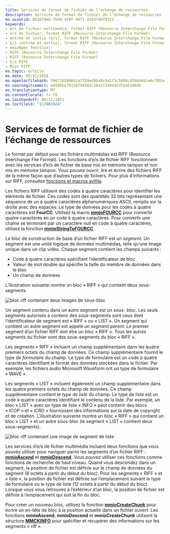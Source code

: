 ```yaml
---
title: Services de format de fichier de l’échange de ressources
description: Services de format de fichier de l’échange de ressources
ms.assetid: 8526794b-7b40-470f-94f7-935d7dbf9151
keywords:
- e/s de fichier multimédia, format RIFF (Resource Interchange File Format)
- e/s de fichier, format RIFF (Resource Interchange File Format)
- entrée et sortie (e/s), format RIFF (Resource Interchange File Format)
- E/s (entrée et sortie), format RIFF (Resource Interchange File Format)
- mmioOpen fonction)
- RIFF (Resource Interchange File Format)
- RIFF (Resource Interchange File Format)
- E/S RIFF
- Bloc RIFF
ms.topic: article
ms.date: 05/31/2018
ms.openlocfilehash: 5967165996b2a7fb9ed9b40c9a1f3c5608cd3bb4eb1e6cf05ae351f6ce6f2a7d
ms.sourcegitcommit: e858bbe701567d4583c50a11326e42d7ea51804b
ms.translationtype: MT
ms.contentlocale: fr-FR
ms.lasthandoff: 08/11/2021
ms.locfileid: "117801924"
---
```

# <a name="resource-interchange-file-format-services"></a>Services de format de fichier de l’échange de ressources

Le format par défaut pour les fichiers multimédias est RIFF (Resource Interchange File Format). Les fonctions d’e/s de fichier RIFF fonctionnent avec les services d’e/s de fichier de base mis en mémoire tampon et non mis en mémoire tampon. Vous pouvez ouvrir, lire et écrire des fichiers RIFF de la même façon que d’autres types de fichiers. Pour plus d’informations sur RIFF, consultez [fonctions et macros avifile](avifile-functions-and-macros.md).

Les fichiers RIFF utilisent des codes à quatre caractères pour identifier les éléments de fichier. Ces codes sont des quantités 32 bits représentant une séquence de un à quatre caractères alphanumériques ASCII, remplis sur la droite avec des espaces. Le type de données pour les codes à quatre caractères est **FourCC**. Utilisez la macro [**mmioFOURCC**](/windows/win32/api/vfw/nf-vfw-mmiofourcc) pour convertir quatre caractères en un code à quatre caractères. Pour convertir une chaîne se terminant par un caractère null en code à quatre caractères, utilisez la fonction [**mmioStringToFOURCC**](/windows/win32/api/mmiscapi/nf-mmiscapi-mmiostringtofourcc) .

Le bloc de construction de base d’un fichier RIFF est un *segment*. Un segment est une unité logique de données multimédias, telle qu’une image unique dans un clip vidéo. Chaque segment contient les champs suivants :

-   Code à quatre caractères spécifiant l’identificateur de bloc
-   Valeur de mot double qui spécifie la taille du membre de données dans le bloc
-   Un champ de données

L’illustration suivante montre un bloc « RIFF » qui contient deux sous-segments.

![bloc riff contenant deux images de sous-bloc](images/mmio1.gif)

Un segment contenu dans un autre segment est un sous- *bloc*. Les seuls segments autorisés à contenir des sous-segments sont ceux dont l’identificateur de segment est « RIFF » ou « LIST ». Un segment qui contient un autre segment est appelé un *segment parent*. Le premier segment d’un fichier RIFF doit être un bloc « RIFF ». Tous les autres segments du fichier sont des sous-segments du bloc « RIFF ».

Les segments « RIFF » incluent un champ supplémentaire dans les quatre premiers octets du champ de données. Ce champ supplémentaire fournit le *type de formulaire* du champ. Le type de formulaire est un code à quatre caractères identifiant le format des données stockées dans le fichier. Par exemple, les fichiers audio Microsoft Waveform ont un type de formulaire « WAVE ».

Les segments « LIST » incluent également un champ supplémentaire dans les quatre premiers octets du champ de données. Ce champ supplémentaire contient le *type de liste* du champ. Le type de liste est un code à quatre caractères identifiant le contenu de la liste. Par exemple, un bloc « LIST » avec un type de liste « INFO » peut contenir des blocs « ICOP » et « ICRD » fournissant des informations sur la date de copyright et de création. L’illustration suivante montre un bloc « RIFF » qui contient un bloc « LIST » et un autre sous-bloc (le segment « LIST » contient deux sous-segments).

![bloc riff contenant une image de segment de liste](images/mmio2.gif)

Les services d’e/s de fichier multimédia incluent deux fonctions que vous pouvez utiliser pour naviguer parmi les segments d’un fichier RIFF : [**mmioAscend**](/windows/win32/api/mmiscapi/nf-mmiscapi-mmioascend) et [**mmioDescend**](/windows/win32/api/mmiscapi/nf-mmiscapi-mmiodescend). Vous pouvez utiliser ces fonctions comme fonctions de recherche de haut niveau. Quand vous descendez dans un segment, la position de fichier est définie sur le champ de données du segment (8 octets à partir du début du bloc). Pour les segments « RIFF » et « liste », la position de fichier est définie sur l’emplacement suivant le type de formulaire ou le type de liste (12 octets à partir du début du bloc). Lorsque vous vous retrouvez à l’extérieur d’un bloc, la position de fichier est définie à l’emplacement qui suit la fin du bloc.

Pour créer un nouveau bloc, utilisez la fonction [**mmioCreateChunk**](/windows/win32/api/mmiscapi/nf-mmiscapi-mmiocreatechunk) pour écrire un en-tête de bloc à la position actuelle dans un fichier ouvert. Les fonctions **mmioAscend**, **mmioDescend** et **mmioCreateChunk** utilisent la structure [**MMCKINFO**](/windows/win32/api/mmiscapi/ns-mmiscapi-mmckinfo) pour spécifier et récupérer des informations sur les segments « riff ».

 

 